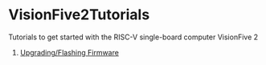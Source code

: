 # VisionFive2Tutorials
Tutorials to get started with the RISC-V single-board computer VisionFive 2

01. [Upgrading/Flashing Firmware](UpgradingFlashingFirmware.md)
